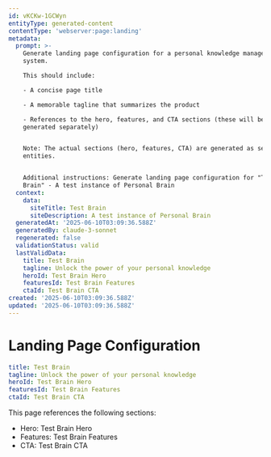 ```yaml
---
id: vKCKw-1GCWyn
entityType: generated-content
contentType: 'webserver:page:landing'
metadata:
  prompt: >-
    Generate landing page configuration for a personal knowledge management
    system.

    This should include:

    - A concise page title

    - A memorable tagline that summarizes the product

    - References to the hero, features, and CTA sections (these will be
    generated separately)


    Note: The actual sections (hero, features, CTA) are generated as separate
    entities.


    Additional instructions: Generate landing page configuration for "Test
    Brain" - A test instance of Personal Brain
  context:
    data:
      siteTitle: Test Brain
      siteDescription: A test instance of Personal Brain
  generatedAt: '2025-06-10T03:09:36.588Z'
  generatedBy: claude-3-sonnet
  regenerated: false
  validationStatus: valid
  lastValidData:
    title: Test Brain
    tagline: Unlock the power of your personal knowledge
    heroId: Test Brain Hero
    featuresId: Test Brain Features
    ctaId: Test Brain CTA
created: '2025-06-10T03:09:36.588Z'
updated: '2025-06-10T03:09:36.588Z'
---
```

# Landing Page Configuration

```yaml
title: Test Brain
tagline: Unlock the power of your personal knowledge
heroId: Test Brain Hero
featuresId: Test Brain Features
ctaId: Test Brain CTA

```

This page references the following sections:
- Hero: Test Brain Hero
- Features: Test Brain Features
- CTA: Test Brain CTA
